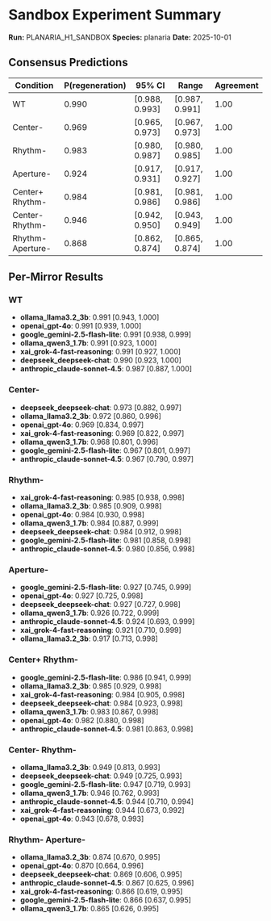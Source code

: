 # Sandbox Experiment Summary

**Run:** PLANARIA_H1_SANDBOX
**Species:** planaria
**Date:** 2025-10-01

## Consensus Predictions

| Condition | P(regeneration) | 95% CI | Range | Agreement |
|-----------|----------------|--------|-------|-----------|
| WT | 0.990 | [0.988, 0.993] | [0.987, 0.991] | 1.00 |
| Center- | 0.969 | [0.965, 0.973] | [0.967, 0.973] | 1.00 |
| Rhythm- | 0.983 | [0.980, 0.987] | [0.980, 0.985] | 1.00 |
| Aperture- | 0.924 | [0.917, 0.931] | [0.917, 0.927] | 1.00 |
| Center+ Rhythm- | 0.984 | [0.981, 0.986] | [0.981, 0.986] | 1.00 |
| Center- Rhythm- | 0.946 | [0.942, 0.950] | [0.943, 0.949] | 1.00 |
| Rhythm- Aperture- | 0.868 | [0.862, 0.874] | [0.865, 0.874] | 1.00 |

## Per-Mirror Results

### WT

- **ollama_llama3.2_3b**: 0.991 [0.943, 1.000]
- **openai_gpt-4o**: 0.991 [0.939, 1.000]
- **google_gemini-2.5-flash-lite**: 0.991 [0.938, 0.999]
- **ollama_qwen3_1.7b**: 0.991 [0.923, 1.000]
- **xai_grok-4-fast-reasoning**: 0.991 [0.927, 1.000]
- **deepseek_deepseek-chat**: 0.990 [0.923, 1.000]
- **anthropic_claude-sonnet-4.5**: 0.987 [0.887, 1.000]

### Center-

- **deepseek_deepseek-chat**: 0.973 [0.882, 0.997]
- **ollama_llama3.2_3b**: 0.972 [0.860, 0.996]
- **openai_gpt-4o**: 0.969 [0.834, 0.997]
- **xai_grok-4-fast-reasoning**: 0.969 [0.822, 0.997]
- **ollama_qwen3_1.7b**: 0.968 [0.801, 0.996]
- **google_gemini-2.5-flash-lite**: 0.967 [0.801, 0.997]
- **anthropic_claude-sonnet-4.5**: 0.967 [0.790, 0.997]

### Rhythm-

- **xai_grok-4-fast-reasoning**: 0.985 [0.938, 0.998]
- **ollama_llama3.2_3b**: 0.985 [0.909, 0.998]
- **openai_gpt-4o**: 0.984 [0.930, 0.998]
- **ollama_qwen3_1.7b**: 0.984 [0.887, 0.999]
- **deepseek_deepseek-chat**: 0.984 [0.912, 0.998]
- **google_gemini-2.5-flash-lite**: 0.981 [0.858, 0.998]
- **anthropic_claude-sonnet-4.5**: 0.980 [0.856, 0.998]

### Aperture-

- **google_gemini-2.5-flash-lite**: 0.927 [0.745, 0.999]
- **openai_gpt-4o**: 0.927 [0.725, 0.998]
- **deepseek_deepseek-chat**: 0.927 [0.727, 0.998]
- **ollama_qwen3_1.7b**: 0.926 [0.722, 0.999]
- **anthropic_claude-sonnet-4.5**: 0.924 [0.693, 0.999]
- **xai_grok-4-fast-reasoning**: 0.921 [0.710, 0.999]
- **ollama_llama3.2_3b**: 0.917 [0.713, 0.998]

### Center+ Rhythm-

- **google_gemini-2.5-flash-lite**: 0.986 [0.941, 0.999]
- **ollama_llama3.2_3b**: 0.985 [0.929, 0.998]
- **xai_grok-4-fast-reasoning**: 0.984 [0.905, 0.998]
- **deepseek_deepseek-chat**: 0.984 [0.923, 0.998]
- **ollama_qwen3_1.7b**: 0.983 [0.867, 0.998]
- **openai_gpt-4o**: 0.982 [0.880, 0.998]
- **anthropic_claude-sonnet-4.5**: 0.981 [0.863, 0.998]

### Center- Rhythm-

- **ollama_llama3.2_3b**: 0.949 [0.813, 0.993]
- **deepseek_deepseek-chat**: 0.949 [0.725, 0.993]
- **google_gemini-2.5-flash-lite**: 0.947 [0.719, 0.993]
- **ollama_qwen3_1.7b**: 0.946 [0.762, 0.993]
- **anthropic_claude-sonnet-4.5**: 0.944 [0.710, 0.994]
- **xai_grok-4-fast-reasoning**: 0.944 [0.673, 0.992]
- **openai_gpt-4o**: 0.943 [0.678, 0.993]

### Rhythm- Aperture-

- **ollama_llama3.2_3b**: 0.874 [0.670, 0.995]
- **openai_gpt-4o**: 0.870 [0.664, 0.996]
- **deepseek_deepseek-chat**: 0.869 [0.606, 0.995]
- **anthropic_claude-sonnet-4.5**: 0.867 [0.625, 0.996]
- **xai_grok-4-fast-reasoning**: 0.866 [0.619, 0.995]
- **google_gemini-2.5-flash-lite**: 0.866 [0.637, 0.995]
- **ollama_qwen3_1.7b**: 0.865 [0.626, 0.995]
